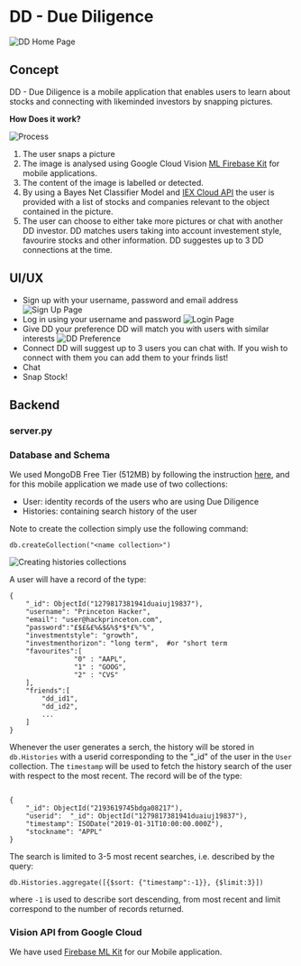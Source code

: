 # DD - Due Diligence
 ![DD Home Page](./img/home.png)
## Concept

 DD - Due Diligence is a mobile application that enables users to learn about stocks and connecting with likeminded investors by snapping pictures.

**How Does it work?**

![Process](./img/graph.png)

1. The user snaps a picture
2. The image is analysed using Google Cloud Vision  [ML Firebase Kit](https://firebase.google.com/docs/ml-kit) for mobile applications. 
3. The content of the image is labelled or detected. 
4. By using a Bayes Net Classifier Model and [IEX Cloud API](https://iexcloud.io/docs/api/) the user is provided with a list of stocks and companies relevant to the object contained in the picture.
5. The user can choose to either take more pictures or chat with another DD investor. DD matches users taking into account investement style, favourire stocks and other information. DD suggestes up to 3 DD connections  at the time. 

## UI/UX 

- Sign up with your username, password and email address
![Sign Up Page](./img/signup.png)
- Log in using your username and password 
![Login Page](./img/login.png)
- Give DD your preference
DD will match you with users with similar interests 
![DD Preference](./img/preference.png)
- Connect 
DD will suggest up to 3 users you can chat with. If you wish to connect with them you can add them to your frinds list!
- Chat
- Snap Stock! 


## Backend 

### server.py


### Database and Schema

We used MongoDB Free Tier (512MB) by following the instruction [here](https://docs.atlas.mongodb.com/tutorial/deploy-free-tier-cluster/), and for this mobile application we made use of two collections: 

- User: identity records of the users who are using Due Diligence
- Histories: containing search history of the user 

Note to create the collection simply use the following command:

```
db.createCollection("<name collection>")

```

![Creating `histories` collections](./img/histories_collection.png)

A user will have a record of the type:


```
{
    "_id": ObjectId("1279817381941duaiuj19837"),
    "username": "Princeton Hacker",
    "email": "user@hackprinceton.com",
    "password":"£$£&£%&$&%$*$*£%"%",
    "investmentstyle": "growth", 
    "investmenthorizon": "long term",  #or "short term
    "favourites":[
                "0" : "AAPL",
                "1" : "GOOG",
                "2" : "CVS"
    ],
    "friends":[
        "dd_id1",
        "dd_id2",
        ...
    ]
}
```

Whenever the user generates a serch, the history will be stored in `db.Histories` with a userid corresponding to the "_id" of the user in the `User` collection. The `timestamp` will be used to fetch the history search of the user with respect to the most recent. The record will be of the type:

```

{
    "_id": ObjectId("2193619745bdga08217"),
    "userid":  "_id": ObjectId("1279817381941duaiuj19837"),
    "timestamp": ISODate("2019-01-31T10:00:00.000Z"),
    "stockname": "APPL"
}

```
The search is limited to 3-5 most recent searches, i.e. described by the query: 

```
db.Histories.aggregate([{$sort: {"timestamp":-1}}, {$limit:3}])

```

where `-1` is used to describe sort descending, from most recent and limit correspond to the number of records returned.

### Vision API from Google Cloud

We have used  [Firebase ML Kit](https://firebase.google.com/docs/ml-kit/) for our Mobile application.